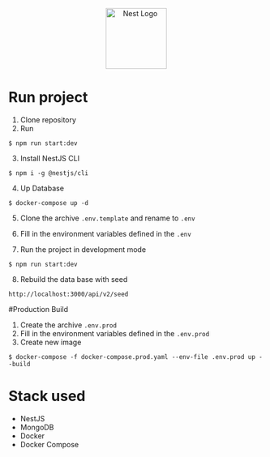 <p align="center">
  <a href="http://nestjs.com/" target="blank"><img src="https://nestjs.com/img/logo-small.svg" width="120" alt="Nest Logo" /></a>
</p>

# Run project

1. Clone repository
2. Run

```
$ npm run start:dev
```

3. Install NestJS CLI

```
$ npm i -g @nestjs/cli
```
4. Up Database

```
$ docker-compose up -d
```

5. Clone the archive ```.env.template``` and rename to ```.env```

6. Fill in the environment variables defined in the ```.env```

7. Run the project in development mode

```
$ npm run start:dev
```

8. Rebuild the data base with seed

```
http://localhost:3000/api/v2/seed
```

#Production Build
1. Create the archive ``` .env.prod ```
2. Fill in the environment variables defined in the ```.env.prod```
3. Create new image

```
$ docker-compose -f docker-compose.prod.yaml --env-file .env.prod up --build
```

# Stack used

- NestJS
- MongoDB
- Docker
- Docker Compose